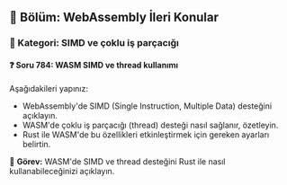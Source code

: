 ## 📘 Bölüm: WebAssembly İleri Konular  
### 🔹 Kategori: SIMD ve çoklu iş parçacığı  
#### ❓ Soru 784: WASM SIMD ve thread kullanımı

Aşağıdakileri yapınız:

- WebAssembly'de SIMD (Single Instruction, Multiple Data) desteğini açıklayın.
- WASM'de çoklu iş parçacığı (thread) desteği nasıl sağlanır, özetleyin.
- Rust ile WASM'de bu özellikleri etkinleştirmek için gereken ayarları belirtin.

🔧 **Görev:** WASM'de SIMD ve thread desteğini Rust ile nasıl kullanabileceğinizi açıklayın.
